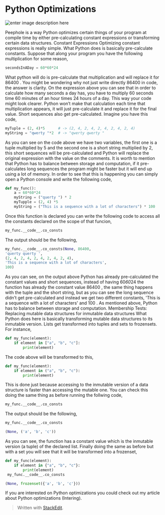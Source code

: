 
Python Optimizations
===
![enter image description here](https://miro.medium.com/max/1600/1*VXi1sWm5p5_90KXYu6tJ5w.jpeg)

Peephole is a way Python optimizes certain things of your program at compile time by either pre-calculating constant expressions or transforming certain data structures.
Constant Expressions
Optimizing constant expressions is really simple. What Python does is basically pre-calculate constants. Suppose that along your program you have the following multiplication for some reason,
```py
secondsInADay = 60*60*24
```
What python will do is pre-calculate that multiplication and will replace it for 86400 . You might be wondering why not just write directly 86400 in code, the answer is clarity. On the expression above you can see that in order to calculate how many seconds a day has, you have to multiply 60 seconds time 60 minutes of an hour times 24 hours of a day. This way your code might look clearer. Python won’t make that calculation each time that multiplication appears, it will just pre-calculate it and replace it for the final value.
Short sequences also get pre-calculated. Imagine you have this code,
```py
myTuple = (2, 4)*5      # -> (2, 4, 2, 4, 2, 4, 2, 4, 2, 4)
myString = "qwerty "*2  # -> "qwerty qwerty "
```
As you can see on the code above we have two variables, the first one is a tuple multiplied by 5 and the second one is a short string multiplied by 2, this short sequences will be pre-calculated and Python will replace the original expression with the value on the comments. It is worth to mention that Python has to balance between storage and computation, if it pre-calculates long sequences the program might be faster but it will end up using a lot of memory.
In order to see that this is happening you can simply open a Python console and write the following code,
```py
def my_func():
    a = 60*60*24
    myString = ("querty ") * 2
    myTupple = (2, 4) *5
    myString = ("This is a sequence with a lot of characters") * 100
```
Once this function is declared you can write the following code to access all the constants declared on the scope of that funcion,
```py
my_func.__code__.co_consts
```
The output should be the following,
```py
my_func.__code__.co_consts(None, 86400, 
'querty querty ', 
(2, 4, 2, 4, 2, 4, 2, 4, 2, 4), 
'This is a sequence with a lot of characters', 
100)
```
As you can see, on the output above Python has already pre-calculated the constant values and short sequences, instead of having 60*60*24 the function has already the constant value 86400 , the same thing happens with the tuple and the short string, but as you can see the long sequence didn’t get pre-calculated and instead we get two different constants, 'This is a sequence with a lot of characters' and 100 . As mentioned above, Python has to balance between storage and computation.
Membership Tests: Replacing mutable data structures for inmutable data structures
What Python does here is basically transforming mutable data structures to its inmutable version. Lists get transformed into tuples and sets to frozensets.
For instance,
```py
def my_func(element):
    if element in ["a", "b", "c"]:
        print(element)
  ```
The code above will be transformed to this,
```py
def my_func(element):
    if element in ("a", "b", "c"):
        print(element)
  ```
This is done just because accessing to the inmutable version of a data structure is faster than accessing the mutable one. You can check this doing the same thing as before running the follwing code,
```py
my_func.__code__.co_consts
```
The output should be the following,
```py
my_func.__code__.co_consts
```
```py
(None, ('a', 'b', 'c'))
```
As you can see, the function has a constant value which is the inmutable version (a tuple) of the declared list.
Finally doing the same as before but with a set you will see that it will be transformed into a frozenset,
```py
def my_func(element):
    if element in {"a", "b", "c"}:
        print(element)
 my_func.__code__.co_consts
 ```
 ```py
(None, frozenset({'a', 'b', 'c'}))
```
If you are interested on Python optimizations you could check out my article about Python optimizations (Intering).

> Written with [StackEdit](https://medium.com/@gmotzespina/python-optimizations-a822db1f6bf5).
<!--stackedit_data:
eyJoaXN0b3J5IjpbMjExNDI4NDQ3OF19
-->